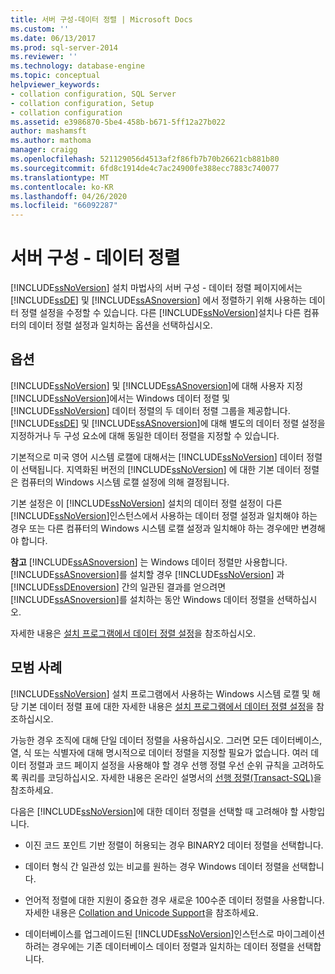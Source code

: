 ```yaml
---
title: 서버 구성-데이터 정렬 | Microsoft Docs
ms.custom: ''
ms.date: 06/13/2017
ms.prod: sql-server-2014
ms.reviewer: ''
ms.technology: database-engine
ms.topic: conceptual
helpviewer_keywords:
- collation configuration, SQL Server
- collation configuration, Setup
- collation configuration
ms.assetid: e3986870-5be4-458b-b671-5ff12a27b022
author: mashamsft
ms.author: mathoma
manager: craigg
ms.openlocfilehash: 521129056d4513af2f86fb7b70b26621cb881b80
ms.sourcegitcommit: 6fd8c1914de4c7ac24900fe388ecc7883c740077
ms.translationtype: MT
ms.contentlocale: ko-KR
ms.lasthandoff: 04/26/2020
ms.locfileid: "66092287"
---
```

# <a name="server-configuration---collation"></a>서버 구성 - 데이터 정렬
  [!INCLUDE[ssNoVersion](../../includes/ssnoversion-md.md)] 설치 마법사의 서버 구성 - 데이터 정렬 페이지에서는 [!INCLUDE[ssDE](../../includes/ssde-md.md)] 및 [!INCLUDE[ssASnoversion](../../includes/ssasnoversion-md.md)] 에서 정렬하기 위해 사용하는 데이터 정렬 설정을 수정할 수 있습니다. 다른 [!INCLUDE[ssNoVersion](../../includes/ssnoversion-md.md)]설치나 다른 컴퓨터의 데이터 정렬 설정과 일치하는 옵션을 선택하십시오.  
  
## <a name="options"></a>옵션  
 [!INCLUDE[ssNoVersion](../../includes/ssnoversion-md.md)] 및 [!INCLUDE[ssASnoversion](../../includes/ssasnoversion-md.md)]에 대해 사용자 지정  
 [!INCLUDE[ssNoVersion](../../includes/ssnoversion-md.md)]에서는 Windows 데이터 정렬 및 [!INCLUDE[ssNoVersion](../../includes/ssnoversion-md.md)] 데이터 정렬의 두 데이터 정렬 그룹을 제공합니다. [!INCLUDE[ssDE](../../includes/ssde-md.md)] 및 [!INCLUDE[ssASnoversion](../../includes/ssasnoversion-md.md)]에 대해 별도의 데이터 정렬 설정을 지정하거나 두 구성 요소에 대해 동일한 데이터 정렬을 지정할 수 있습니다.  
  
 기본적으로 미국 영어 시스템 로캘에 대해서는 [!INCLUDE[ssNoVersion](../../includes/ssnoversion-md.md)] 데이터 정렬이 선택됩니다. 지역화된 버전의 [!INCLUDE[ssNoVersion](../../includes/ssnoversion-md.md)] 에 대한 기본 데이터 정렬은 컴퓨터의 Windows 시스템 로캘 설정에 의해 결정됩니다.  
  
 기본 설정은 이 [!INCLUDE[ssNoVersion](../../includes/ssnoversion-md.md)] 설치의 데이터 정렬 설정이 다른 [!INCLUDE[ssNoVersion](../../includes/ssnoversion-md.md)]인스턴스에서 사용하는 데이터 정렬 설정과 일치해야 하는 경우 또는 다른 컴퓨터의 Windows 시스템 로캘 설정과 일치해야 하는 경우에만 변경해야 합니다.  
  
 **참고** [!INCLUDE[ssASnoversion](../../includes/ssasnoversion-md.md)] 는 Windows 데이터 정렬만 사용합니다. [!INCLUDE[ssASnoversion](../../includes/ssasnoversion-md.md)]를 설치할 경우 [!INCLUDE[ssNoVersion](../../includes/ssnoversion-md.md)] 과 [!INCLUDE[ssDEnoversion](../../includes/ssdenoversion-md.md)] 간의 일관된 결과를 얻으려면 [!INCLUDE[ssASnoversion](../../includes/ssasnoversion-md.md)]를 설치하는 동안 Windows 데이터 정렬을 선택하십시오.  
  
 자세한 내용은 [설치 프로그램에서 데이터 정렬 설정](https://go.microsoft.com/fwlink/?LinkId=190977)을 참조하십시오.  
  
## <a name="best-practices"></a>모범 사례  
 [!INCLUDE[ssNoVersion](../../includes/ssnoversion-md.md)] 설치 프로그램에서 사용하는 Windows 시스템 로캘 및 해당 기본 데이터 정렬 표에 대한 자세한 내용은 [설치 프로그램에서 데이터 정렬 설정](https://go.microsoft.com/fwlink/?LinkId=190977)을 참조하십시오.  
  
 가능한 경우 조직에 대해 단일 데이터 정렬을 사용하십시오. 그러면 모든 데이터베이스, 열, 식 또는 식별자에 대해 명시적으로 데이터 정렬을 지정할 필요가 없습니다. 여러 데이터 정렬과 코드 페이지 설정을 사용해야 할 경우 선행 정렬 우선 순위 규칙을 고려하도록 쿼리를 코딩하십시오. 자세한 내용은 온라인 설명서의 [선행 정렬&#40;Transact-SQL&#41;](/sql/t-sql/statements/collation-precedence-transact-sql)을 참조하세요.  
  
 다음은 [!INCLUDE[ssNoVersion](../../includes/ssnoversion-md.md)]에 대한 데이터 정렬을 선택할 때 고려해야 할 사항입니다.  
  
-   이진 코드 포인트 기반 정렬이 허용되는 경우 BINARY2 데이터 정렬을 선택합니다.  
  
-   데이터 형식 간 일관성 있는 비교를 원하는 경우 Windows 데이터 정렬을 선택합니다.  
  
-   언어적 정렬에 대한 지원이 중요한 경우 새로운 100수준 데이터 정렬을 사용합니다. 자세한 내용은 [Collation and Unicode Support](../../relational-databases/collations/collation-and-unicode-support.md)을 참조하세요.  
  
-   데이터베이스를 업그레이드된 [!INCLUDE[ssNoVersion](../../includes/ssnoversion-md.md)]인스턴스로 마이그레이션하려는 경우에는 기존 데이터베이스 데이터 정렬과 일치하는 데이터 정렬을 선택합니다.  
  
  
